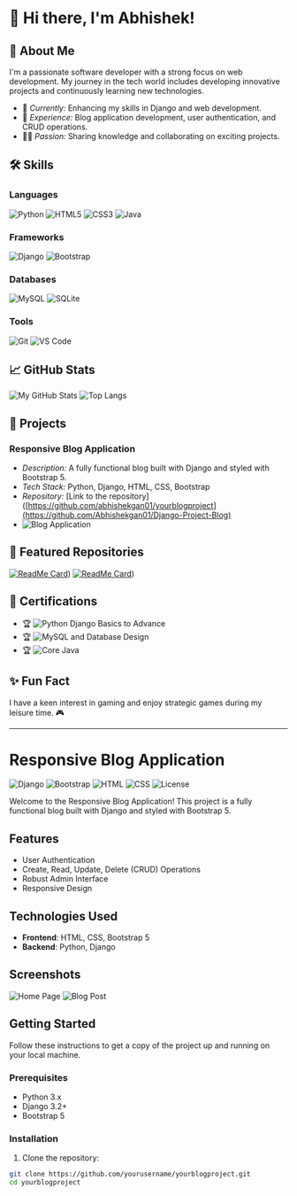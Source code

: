 # 👋 Hi there, I'm Abhishek!

## 🚀 About Me
I'm a passionate software developer with a strong focus on web development. My journey in the tech world includes developing innovative projects and continuously learning new technologies.

- 🌱 *Currently:* Enhancing my skills in Django and web development.
- 💼 *Experience:* Blog application development, user authentication, and CRUD operations.
- 🧑‍🏫 *Passion:* Sharing knowledge and collaborating on exciting projects.

## 🛠 Skills

### Languages
![Python](https://img.shields.io/badge/Python-3776AB?style=for-the-badge&logo=python&logoColor=white)
![HTML5](https://img.shields.io/badge/HTML5-E34F26?style=for-the-badge&logo=html5&logoColor=white)
![CSS3](https://img.shields.io/badge/CSS3-1572B6?style=for-the-badge&logo=css3&logoColor=white)
![Java](https://img.shields.io/badge/Java-1572B6?style=for-the-badge&logo=java&logoColor=white)

### Frameworks
![Django](https://img.shields.io/badge/Django-092E20?style=for-the-badge&logo=django&logoColor=white)
![Bootstrap](https://img.shields.io/badge/Bootstrap-7952B3?style=for-the-badge&logo=bootstrap&logoColor=white)

### Databases
![MySQL](https://img.shields.io/badge/MySQL-4479A1?style=for-the-badge&logo=mysql&logoColor=white)
![SQLite](https://img.shields.io/badge/SQLite-003B57?style=for-the-badge&logo=sqlite&logoColor=white)

### Tools
![Git](https://img.shields.io/badge/Git-F05032?style=for-the-badge&logo=git&logoColor=white)
![VS Code](https://img.shields.io/badge/VS_Code-0078D4?style=for-the-badge&logo=visual-studio-code&logoColor=white)

## 📈 GitHub Stats
![My GitHub Stats](https://github-readme-stats.vercel.app/api?username=abhishekgan01&show_icons=true&theme=radical&count_private=true&hide=prs)
![Top Langs](https://github-readme-stats.vercel.app/api/top-langs/?username=abhishekgan01&layout=compact&theme=radical)

## 🔗 Projects
### Responsive Blog Application
- *Description:* A fully functional blog built with Django and styled with Bootstrap 5.
- *Tech Stack:* Python, Django, HTML, CSS, Bootstrap
- *Repository:* [Link to the repository]([https://github.com/abhishekgan01/yourblogproject](https://github.com/Abhishekgan01/Django-Project-Blog)
- ![Blog Application](https://img.shields.io/badge/Project_Blog_Application-009688?style=for-the-badge&logo=django&logoColor=white)

## 🌟 Featured Repositories
[![ReadMe Card](https://github-readme-stats.vercel.app/api/pin/?username=abhishekgan01&repo=Machine-Learning-&theme=radical)](https://github.com/Abhishekgan01/Machine-Learning-/blob/main/ML%20Project-%20Medical_Insurance_Cost_Prediction_Main.ipynb))
[![ReadMe Card](https://github-readme-stats.vercel.app/api/pin/?username=abhishekgan01&repo=Django-Project-Blog&theme=radical)](https://github.com/Abhishekgan01/Django-Project-Blog))

## 📄 Certifications
- 🏆 ![Python Django Basics to Advance](https://img.shields.io/badge/Python_Django_Basics_to_Advance-blue?style=for-the-badge&logo=certification&logoColor=white)
- 🏆 ![MySQL and Database Design](https://img.shields.io/badge/MySQL_and_Database_Design-green?style=for-the-badge&logo=certification&logoColor=white)
- 🏆 ![Core Java](https://img.shields.io/badge/Core_Java-orange?style=for-the-badge&logo=certification&logoColor=white)

## ✨ Fun Fact
I have a keen interest in gaming and enjoy strategic games during my leisure time. 🎮

---

# Responsive Blog Application

![Django](https://img.shields.io/badge/Django-3.2-green)
![Bootstrap](https://img.shields.io/badge/Bootstrap-5.1-blue)
![HTML](https://img.shields.io/badge/HTML-5-orange)
![CSS](https://img.shields.io/badge/CSS-3-blue)
![License](https://img.shields.io/badge/license-MIT-blue.svg)

Welcome to the Responsive Blog Application! This project is a fully functional blog built with Django and styled with Bootstrap 5.

## Features

- User Authentication
- Create, Read, Update, Delete (CRUD) Operations
- Robust Admin Interface
- Responsive Design

## Technologies Used

- **Frontend**: HTML, CSS, Bootstrap 5
- **Backend**: Python, Django

## Screenshots

![Home Page](screenshots/home_page.png)
![Blog Post](screenshots/blog_post.png)

## Getting Started

Follow these instructions to get a copy of the project up and running on your local machine.

### Prerequisites

- Python 3.x
- Django 3.2+
- Bootstrap 5

### Installation

1. Clone the repository:

```bash
git clone https://github.com/yourusername/yourblogproject.git
cd yourblogproject
